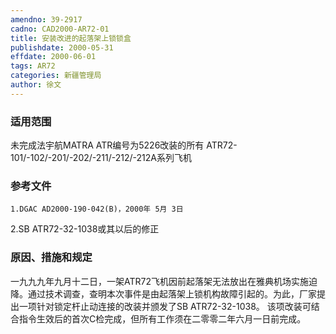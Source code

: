 ```yaml
---
amendno: 39-2917
cadno: CAD2000-AR72-01
title: 安装改进的起落架上锁锁盒
publishdate: 2000-05-31
effdate: 2000-06-01
tags: AR72
categories: 新疆管理局
author: 徐文
---
```


### 适用范围 
未完成法宇航MATRA ATR编号为5226改装的所有 ATR72-101/-102/-201/-202/-211/-212/-212A系列飞机

### 参考文件
    1.DGAC AD2000-190-042(B)，2000年 5月 3日
 2.SB 
ATR72-32-1038或其以后的修正


### 原因、措施和规定 
一九九九年九月十二日，一架ATR72飞机因前起落架无法放出在雅典机场实施迫降。通过技术调查，查明本次事件是由起落架上锁机构故障引起的。为此，厂家提出一项针对锁定杆止动连接的改装并颁发了SB ATR72-32-1038。 
    该项改装可结合指令生效后的首次C检完成，但所有工作须在二零零二年六月一日前完成。
